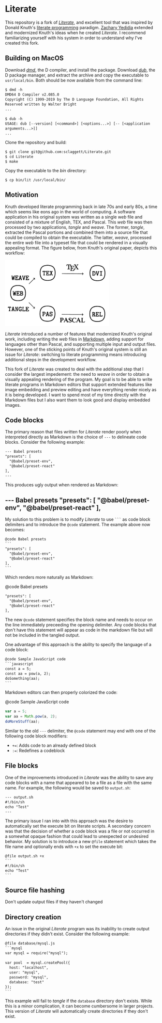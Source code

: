 # Literate

This repository is a fork of [*Literate*](https://github.com/zyedidia/Literate), and excellent tool that was inspired by Donald Knuth's [literate programming](https://en.wikipedia.org/wiki/Literate_programming) paradigm. [Zachary Yedidia](https://github.com/zyedidia) extended and modernized Knuth's ideas when he created *Literate*. I recommend familiarizing yourself with his system in order to understand why I've created this fork.

## Building on MacOS

Download [*dmd*](https://dlang.org/download.html#dmd), the D compiler, and install the package. Download [*dub*](https://code.dlang.org/download), the D package manager, and extract the archive and copy the executable to `usr/local/bin`. Both should be now available from the command line:

```
$ dmd -h
DMD64 D Compiler v2.085.0
Copyright (C) 1999-2019 by The D Language Foundation, All Rights Reserved written by Walter Bright
...

$ dub -h
USAGE: dub [--version] [<command>] [<options...>] [-- [<application arguments...>]]
...
```

Clone the repository and build:

```
$ git clone git@github.com:sclaggett/Literate.git
$ cd Literate
$ make
```

Copy the executable to the *bin* directory:

```
$ cp bin/lit /usr/local/bin/
```

## Motivation

Knuth developed literate programming back in late 70s and early 80s, a time which seems like eons ago in the world of computing. A software application in his original system was written as a single *web* file and consisted of a mixture of English, TEX, and Pascal. This *web* file was then processed by two applications, *tangle* and *weave*. The former, *tangle*, extracted the Pascal portions and combined them into a source file that could be compiled to obtain the executable. The latter, *weave*, processed the entire *web* file into a typeset file that could be rendered in a visually appealing format. The figure below, from Knuth's original paper, depicts this workflow:

![Missing: Tangle and weave](images/TangleAndWeave.png "Tangle and weave")

*Literate* introduced a number of features that modernized Knuth's original work, including writing the *web* files in [Markdown](https://daringfireball.net/projects/markdown/), adding support for languages other than Pascal, and supporting multiple input and output files. However, one of the sticking points of Knuth's original system is still an issue for *Literate*: switching to literate programming means introducing additional steps in the development workflow.

This fork of *Literate* was created to deal with the additional step that I consider the largest impedement: the need to *weave* in order to obtain a visually appealing rendering of the program. My goal is to be able to write literate programs in Markdown editors that support extended features like image embedding and preview editing and have everything render nicely as it is being developed. I want to spend most of my time directly with the Markdown files but I also want them to look good and display embedded images.

## Code blocks

The primary reason that files written for *Literate* render poorly when interpreted directly as Markdown is the choice of `---` to delineate code blocks. Consider the following example:

```
--- Babel presets
"presets": [
  "@babel/preset-env",
  "@babel/preset-react"
],
---
```

This produces ugly output when rendered as Markdown:

--- Babel presets
"presets": [
  "@babel/preset-env",
  "@babel/preset-react"
],
---

My solution to this problem is to modify *Literate* to use `` ``` `` as code block delimiters and to introduce the `@code` statement. The example above now becomes:

````
@code Babel presets
```
"presets": [
  "@babel/preset-env",
  "@babel/preset-react"
],
```
````

Which renders more naturally as Markdown:

@code Babel presets
```
"presets": [
  "@babel/preset-env",
  "@babel/preset-react"
],
```

The new `@code` statement specifies the block name and needs to occur on the line immediately preceeding the opening delimiter. Any code blocks that don't have this statement will appear as code in the markdown file but will not be included in the tangled output.

One advantage of this approach is the ability to specify the language of a code block:

````
@code Sample JavaScript code
```javascript
const a = 5;
const aa = pow(a, 2);
doSomething(aa);
```
````

Markdown editors can then properly colorized the code:

@code Sample JavaScript code
```javascript
var a = 5;
var aa = Math.pow(a, 2);
doMoreStuff(aa);
```

Similar to the old `---` delimiter, the `@code` statement may end with one of the following code block modifiers:
- `+=`: Adds code to an already defined block
- `:=`: Redefines a codeblock

## File blocks

One of the improvements introduced in *Literate* was the ability to save any code blocks with a name that appeared to be a file as a file with the same name. For example, the following would be saved to `output.sh`:

```
--- output.sh
#!/bin/sh
echo "Test"
---
```

The primary issue I ran into with this approach was the desire to automatically set the execute bit on literate scripts. A secondary concern was that the decision of whether a code block was a file or not occurred in a somewhat opaque fashion that could lead to unexpected or undesired behavior. My solution is to introduce a new `@file` statement which takes the file name and optionally ends with `+x` to set the execute bit:

````
@file output.sh +x
```
#!/bin/sh
echo "Test"
```
````

## Source file hashing

Don't update output files if they haven't changed


## Directory creation

An issue in the original *Literate* program was its inability to create output directories if they didn't exist. Consider the following example:

````
@file database/mysql.js
```mysql
var mysql = require("mysql");

var pool  = mysql.createPool({
  host: "localhost",
  user: "mysql",
  password: "mysql",
  database: "test"
});
```
````

This example will fail to *tangle* if the `database` directory don't exists. While this is a minor complication, it can become cumbersome in larger projects. This version of *Literate* will automatically create directories if they don't exist. 
